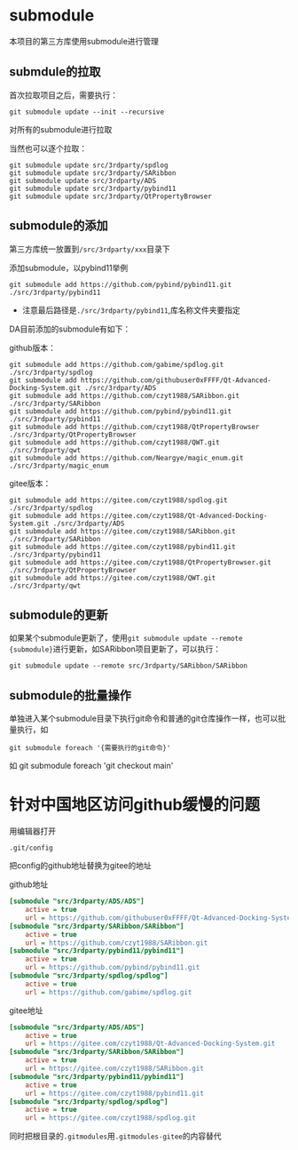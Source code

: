 # submodule

本项目的第三方库使用submodule进行管理

## submdule的拉取

首次拉取项目之后，需要执行：

```shell
git submodule update --init --recursive
```

对所有的submodule进行拉取

当然也可以逐个拉取：

```shell
git submodule update src/3rdparty/spdlog
git submodule update src/3rdparty/SARibbon
git submodule update src/3rdparty/ADS
git submodule update src/3rdparty/pybind11
git submodule update src/3rdparty/QtPropertyBrowser
```

## submodule的添加

第三方库统一放置到`/src/3rdparty/xxx`目录下

添加submodule，以pybind11举例

`git submodule add https://github.com/pybind/pybind11.git ./src/3rdparty/pybind11`

- 注意最后路径是`./src/3rdparty/pybind11`,库名称文件夹要指定

DA目前添加的submodule有如下：

github版本：

```shell
git submodule add https://github.com/gabime/spdlog.git ./src/3rdparty/spdlog
git submodule add https://github.com/githubuser0xFFFF/Qt-Advanced-Docking-System.git ./src/3rdparty/ADS
git submodule add https://github.com/czyt1988/SARibbon.git ./src/3rdparty/SARibbon
git submodule add https://github.com/pybind/pybind11.git ./src/3rdparty/pybind11
git submodule add https://github.com/czyt1988/QtPropertyBrowser ./src/3rdparty/QtPropertyBrowser
git submodule add https://github.com/czyt1988/QWT.git ./src/3rdparty/qwt
git submodule add https://github.com/Neargye/magic_enum.git ./src/3rdparty/magic_enum
```

gitee版本：
```shell
git submodule add https://gitee.com/czyt1988/spdlog.git ./src/3rdparty/spdlog
git submodule add https://gitee.com/czyt1988/Qt-Advanced-Docking-System.git ./src/3rdparty/ADS
git submodule add https://gitee.com/czyt1988/SARibbon.git ./src/3rdparty/SARibbon
git submodule add https://gitee.com/czyt1988/pybind11.git ./src/3rdparty/pybind11
git submodule add https://gitee.com/czyt1988/QtPropertyBrowser.git ./src/3rdparty/QtPropertyBrowser
git submodule add https://gitee.com/czyt1988/QWT.git ./src/3rdparty/qwt
```
## submodule的更新

如果某个submodule更新了，使用`git submodule update --remote {submodule}`进行更新，如SARibbon项目更新了，可以执行：

```shell
git submodule update --remote src/3rdparty/SARibbon/SARibbon
```

## submodule的批量操作

单独进入某个submodule目录下执行git命令和普通的git仓库操作一样，也可以批量执行，如

`git submodule foreach '{需要执行的git命令}'`

如 git submodule foreach 'git checkout main'

# 针对中国地区访问github缓慢的问题

用编辑器打开

```
.git/config
```

把config的github地址替换为gitee的地址

github地址

```ini
[submodule "src/3rdparty/ADS/ADS"]
	active = true
	url = https://github.com/githubuser0xFFFF/Qt-Advanced-Docking-System.git
[submodule "src/3rdparty/SARibbon/SARibbon"]
	active = true
	url = https://github.com/czyt1988/SARibbon.git
[submodule "src/3rdparty/pybind11/pybind11"]
	active = true
	url = https://github.com/pybind/pybind11.git
[submodule "src/3rdparty/spdlog/spdlog"]
	active = true
	url = https://github.com/gabime/spdlog.git
```

gitee地址

```ini
[submodule "src/3rdparty/ADS/ADS"]
	active = true
	url = https://gitee.com/czyt1988/Qt-Advanced-Docking-System.git
[submodule "src/3rdparty/SARibbon/SARibbon"]
	active = true
	url = https://gitee.com/czyt1988/SARibbon.git
[submodule "src/3rdparty/pybind11/pybind11"]
	active = true
	url = https://gitee.com/czyt1988/pybind11.git
[submodule "src/3rdparty/spdlog/spdlog"]
	active = true
	url = https://gitee.com/czyt1988/spdlog.git
```

同时把根目录的`.gitmodules`用`.gitmodules-gitee`的内容替代
